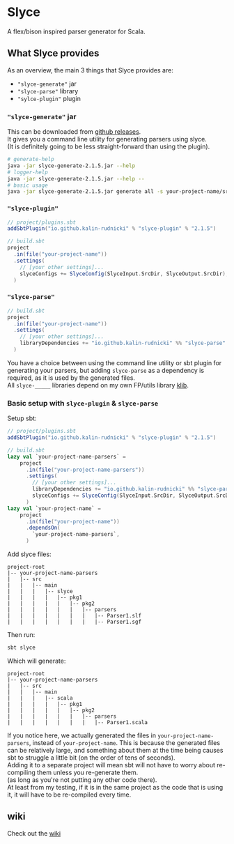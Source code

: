 
# Slyce

A flex/bison inspired parser generator for Scala.

## What Slyce provides

As an overview, the main 3 things that Slyce provides are:
- `"slyce-generate"` jar
- `"slyce-parse"` library
- `"sylce-plugin"` plugin

### `"slyce-generate"` jar
This can be downloaded from [github releases](https://github.com/Kalin-Rudnicki/slyce-fp/releases).  
It gives you a command line utility for generating parsers using slyce.  
(It is definitely going to be less straight-forward than using the plugin).  
```sh
# generate-help
java -jar slyce-generate-2.1.5.jar --help
# logger-help
java -jar slyce-generate-2.1.5.jar --help --
# basic usage
java -jar slyce-generate-2.1.5.jar generate all -s your-project-name/src/main
```

### `"slyce-plugin"`

```scala
// project/plugins.sbt
addSbtPlugin("io.github.kalin-rudnicki" % "slyce-plugin" % "2.1.5")
```
```scala
// build.sbt
project
  .in(file("your-project-name"))
  .settings(
    // [your other settings]...
    slyceConfigs += SlyceConfig(SlyceInput.SrcDir, SlyceOutput.SrcDir),
  )
```

### `"slyce-parse"`

```scala
// build.sbt
project
  .in(file("your-project-name"))
  .settings(
    // [your other settings]...
    libraryDependencies += "io.github.kalin-rudnicki" %% "slyce-parse" % "2.1.5",
  )
```

You have a choice between using the command line utility or sbt plugin for generating your parsers,
but adding `slyce-parse` as a dependency is required, as it is used by the generated files.  
All `slyce-_____` libraries depend on my own FP/utils library [klib](https://github.com/Kalin-Rudnicki/klib).

### Basic setup with `slyce-plugin` & `slyce-parse`

Setup sbt:
```scala
// project/plugins.sbt
addSbtPlugin("io.github.kalin-rudnicki" % "slyce-plugin" % "2.1.5")
```
```scala
// build.sbt
lazy val `your-project-name-parsers` =
    project
      .in(file("your-project-name-parsers"))
      .settings(
        // [your other settings]...
        libraryDependencies += "io.github.kalin-rudnicki" %% "slyce-parse" % "2.1.5",
        slyceConfigs += SlyceConfig(SlyceInput.SrcDir, SlyceOutput.SrcDir),
      )
lazy val `your-project-name` =
    project
      .in(file("your-project-name"))
      .dependsOn(
        `your-project-name-parsers`,
      )
```

Add slyce files:
```
project-root
|-- your-project-name-parsers
|   |-- src
|   |   |-- main
|   |   |   |-- slyce
|   |   |   |   |-- pkg1
|   |   |   |   |   |-- pkg2
|   |   |   |   |   |   |-- parsers
|   |   |   |   |   |   |   |-- Parser1.slf
|   |   |   |   |   |   |   |-- Parser1.sgf
```

Then run:
```sh
sbt slyce
```

Which will generate:
```
project-root
|-- your-project-name-parsers
|   |-- src
|   |   |-- main
|   |   |   |-- scala
|   |   |   |   |-- pkg1
|   |   |   |   |   |-- pkg2
|   |   |   |   |   |   |-- parsers
|   |   |   |   |   |   |   |-- Parser1.scala
```

If you notice here, we actually generated the files in `your-project-name-parsers`, instead of `your-project-name`.
This is because the generated files can be relatively large,
and something about them at the time being causes sbt to struggle a little bit
(on the order of tens of seconds).  
Adding it to a separate project will mean sbt will not have to worry about re-compiling them unless you re-generate them.  
(as long as you're not putting any other code there).  
At least from my testing, if it is in the same project as the code that is using it,
it will have to be re-compiled every time.

## wiki

Check out the [wiki](https://github.com/Kalin-Rudnicki/slyce-fp/wiki)
